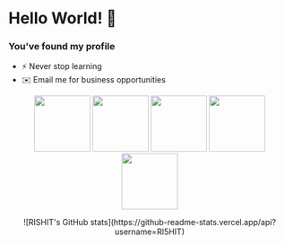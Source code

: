 # Hello World! 💠
### You've found my profile 

- ⚡ Never stop learning
- ✉️ Email me for business opportunities

<div align="center">
  <img name="vscode" src="https://media.giphy.com/media/IdyAQJVN2kVPNUrojM/giphy.gif" width="100">

 <img name="javascript" src="https://media.giphy.com/media/ln7z2eWriiQAllfVcn/giphy.gif" width="100">

 <img name="html5" src="https://media.giphy.com/media/XAxylRMCdpbEWUAvr8/giphy.gif" width="100">
  
   <img name="css3" src="https://media.giphy.com/media/fsEaZldNC8A1PJ3mwp/giphy.gif" width="100">
  
  <img name="github" src="https://media.giphy.com/media/KzJkzjggfGN5Py6nkT/giphy.gif" width="100">
</div>

<div align="center">
  
  <p> ![RISHIT's GitHub stats](https://github-readme-stats.vercel.app/api?username=RI5HIT) </p>
  
</div>
<!-- <div align="center">
  
![Top Langs](https://github-readme-stats.vercel.app/api/top-langs/?username=RI5HIT)
  
</div> -->
